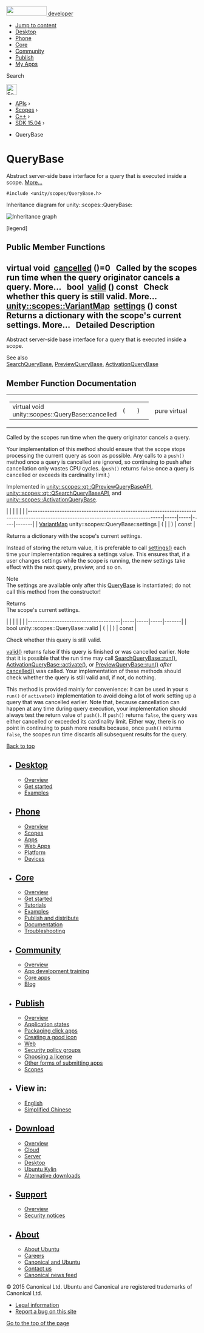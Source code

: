 <a href="https://developer.ubuntu.com/" class="logo-ubuntu"><img src="https://developer.ubuntu.com/assets/sites/ubuntu/latest/u/img/logos/logo-ubuntu-orange.svg" width="106" height="25" /> <span>developer</span></a>

-   [Jump to content](index.html#main-content)
-   [Desktop](https://developer.ubuntu.com/en/desktop/)
-   [Phone](https://developer.ubuntu.com/en/phone/)
-   [Core](https://developer.ubuntu.com/core)
-   [Community](https://developer.ubuntu.com/en/community/)
-   [Publish](https://developer.ubuntu.com/en/publish/)
-   [My Apps](https://myapps.developer.ubuntu.com/)

Search

<img src="https://developer.ubuntu.com/assets/sites/ubuntu/latest/u/img/search-white.svg" alt="Search" height="28" />

-   [APIs](../../../../index.html) ›
-   [Scopes](../../../index.html) ›
-   [C++](../../index.html) ›
-   [SDK 15.04](../index.html) ›

<!-- -->

-   QueryBase

QueryBase
=========

Abstract server-side base interface for a query that is executed inside a scope. [More...](index.html#details)

`#include <unity/scopes/QueryBase.h>`

Inheritance diagram for unity::scopes::QueryBase:

![Inheritance graph](https://developer.ubuntu.com/static/devportal_uploaded/98cd9603-6b61-413e-b912-e3db2669cb81-api/scopes/cpp/sdk-15.04/unity.scopes.QueryBase/classunity_1_1scopes_1_1_query_base__inherit__graph.png)

<span class="legend">\[legend\]</span>

<span id="pub-methods"></span> Public Member Functions
------------------------------------------------------

virtual void 
<a href="index.html#a596b19dbfd6efe96b834be75a9b64c68" class="el">cancelled</a> ()=0
 
Called by the scopes run time when the query originator cancels a query. More...
 
bool 
<a href="index.html#a095e61eabe2042eeea5c4df1a444d7d4" class="el">valid</a> () const
 
Check whether this query is still valid. More...
 
<a href="../unity.scopes/index.html#ad5d8ccfa11a327fca6f3e4cee11f4c10" class="el">unity::scopes::VariantMap</a> 
<a href="index.html#ab6a25ba587387a7f490b8b5a081e9ed6" class="el">settings</a> () const
 
Returns a dictionary with the scope's current settings. More...
 
<span id="details"></span>
Detailed Description
--------------------

Abstract server-side base interface for a query that is executed inside a scope.

See also  
<a href="../unity.scopes.SearchQueryBase/index.html" class="el" title="Abstract base class to represent a particular query. ">SearchQueryBase</a>, <a href="../unity.scopes.PreviewQueryBase/index.html" class="el" title="Abstract base class to represent a particular preview. ">PreviewQueryBase</a>, <a href="../unity.scopes.ActivationQueryBase/index.html" class="el" title="Base class for an activation request that is executed inside a scope. ">ActivationQueryBase</a>

Member Function Documentation
-----------------------------

<span id="a596b19dbfd6efe96b834be75a9b64c68" class="anchor"></span>
<table>
<colgroup>
<col width="50%" />
<col width="50%" />
</colgroup>
<tbody>
<tr class="odd">
<td><table>
<tbody>
<tr class="odd">
<td>virtual void unity::scopes::QueryBase::cancelled</td>
<td>(</td>
<td></td>
<td>)</td>
<td></td>
</tr>
</tbody>
</table></td>
<td><span class="mlabels"><span class="mlabel">pure virtual</span></span></td>
</tr>
</tbody>
</table>

Called by the scopes run time when the query originator cancels a query.

Your implementation of this method should ensure that the scope stops processing the current query as soon as possible. Any calls to a `push()` method once a query is cancelled are ignored, so continuing to push after cancellation only wastes CPU cycles. (`push()` returns `false` once a query is cancelled or exceeds its cardinality limit.)

Implemented in <a href="../unity.scopes.qt.QPreviewQueryBaseAPI/index.html#ac68c5e63e55f818a31a358c8f87ccdeb" class="el">unity::scopes::qt::QPreviewQueryBaseAPI</a>, <a href="../unity.scopes.qt.QSearchQueryBaseAPI/index.html#a81a9ed98e8b092e4cd48aed63bb49f1a" class="el">unity::scopes::qt::QSearchQueryBaseAPI</a>, and <a href="../unity.scopes.ActivationQueryBase/index.html#af9b8e83ac6716db51aba942aca9cc6be" class="el">unity::scopes::ActivationQueryBase</a>.

<span id="ab6a25ba587387a7f490b8b5a081e9ed6" class="anchor"></span>
|                                                                                                                                     |     |     |     |       |
|-------------------------------------------------------------------------------------------------------------------------------------|-----|-----|-----|-------|
| <a href="../unity.scopes/index.html#ad5d8ccfa11a327fca6f3e4cee11f4c10" class="el">VariantMap</a> unity::scopes::QueryBase::settings | (   |     | )   | const |

Returns a dictionary with the scope's current settings.

Instead of storing the return value, it is preferable to call <a href="index.html#ab6a25ba587387a7f490b8b5a081e9ed6" class="el" title="Returns a dictionary with the scope&#39;s current settings. ">settings()</a> each time your implementation requires a settings value. This ensures that, if a user changes settings while the scope is running, the new settings take effect with the next query, preview, and so on.

Note  
The settings are available only after this <a href="index.html" class="el" title="Abstract server-side base interface for a query that is executed inside a scope. ">QueryBase</a> is instantiated; do not call this method from the constructor!

<!-- -->

Returns  
The scope's current settings.

<span id="a095e61eabe2042eeea5c4df1a444d7d4" class="anchor"></span>
|                                      |     |     |     |       |
|--------------------------------------|-----|-----|-----|-------|
| bool unity::scopes::QueryBase::valid | (   |     | )   | const |

Check whether this query is still valid.

<a href="index.html#a095e61eabe2042eeea5c4df1a444d7d4" class="el" title="Check whether this query is still valid. ">valid()</a> returns false if this query is finished or was cancelled earlier. Note that it is possible that the run time may call <a href="../unity.scopes.SearchQueryBase/index.html#afc4f15b2266838d7da75b05ea37d504b" class="el" title="Called by scopes run time to start the query. ">SearchQueryBase::run()</a>, <a href="../unity.scopes.ActivationQueryBase/index.html#a61ed49d8bc56e677ff2eb1f30e6a6b6b" class="el" title="Return response to the activation request. ">ActivationQueryBase::activate()</a>, or <a href="../unity.scopes.PreviewQueryBase/index.html#a81b89daf29cd1ada55286f2a3a871347" class="el" title="Called by scopes run time to start the preview. ">PreviewQueryBase::run()</a> *after* <a href="index.html#a596b19dbfd6efe96b834be75a9b64c68" class="el" title="Called by the scopes run time when the query originator cancels a query. ">cancelled()</a> was called. Your implementation of these methods should check whether the query is still valid and, if not, do nothing.

This method is provided mainly for convenience: it can be used in your s `run()` or `activate()` implementation to avoid doing a lot of work setting up a query that was cancelled earlier. Note that, because cancellation can happen at any time during query execution, your implementation should always test the return value of `push()`. If `push()` returns `false`, the query was either cancelled or exceeded its cardinality limit. Either way, there is no point in continuing to push more results because, once `push()` returns `false`, the scopes run time discards all subsequent results for the query.

[Back to top](index.html#)

-   [Desktop](https://developer.ubuntu.com/en/desktop/)
    ---------------------------------------------------

    -   [Overview](https://developer.ubuntu.com/en/desktop/)
    -   [Get started](http://snapcraft.io/?utm_source=developer.ubuntu.com&utm_medium=devportal&utm_term=snaps%20snapcraft%20desktop&utm_content=menu&utm_campaign=duc_snappers)
    -   [Examples](https://github.com/ubuntu/snappy-playpen)

-   [Phone](https://developer.ubuntu.com/en/phone/)
    -----------------------------------------------

    -   [Overview](https://developer.ubuntu.com/en/phone/)
    -   [Scopes](https://developer.ubuntu.com/en/phone/scopes/)
    -   [Apps](https://developer.ubuntu.com/en/phone/apps/)
    -   [Web Apps](https://developer.ubuntu.com/en/phone/web/)
    -   [Platform](https://developer.ubuntu.com/en/phone/platform/)
    -   [Devices](https://developer.ubuntu.com/en/phone/devices/)

-   [Core](https://developer.ubuntu.com/core)
    -----------------------------------------

    -   [Overview](https://developer.ubuntu.com/core)
    -   [Get started](https://developer.ubuntu.com/core/get-started)
    -   [Tutorials](https://developer.ubuntu.com/core/tutorials)
    -   [Examples](https://developer.ubuntu.com/core/examples)
    -   [Publish and distribute](https://developer.ubuntu.com/core/publish-and-distribute)
    -   [Documentation](https://developer.ubuntu.com/core/documentation)
    -   [Troubleshooting](https://developer.ubuntu.com/core/troubleshooting)

-   [Community](https://developer.ubuntu.com/en/community/)
    -------------------------------------------------------

    -   [Overview](https://developer.ubuntu.com/en/community/)
    -   [App development training](https://developer.ubuntu.com/en/community/training/)
    -   [Core apps](https://developer.ubuntu.com/en/community/core-apps/)
    -   [Blog](https://developer.ubuntu.com/en/community/blog/)

-   [Publish](https://developer.ubuntu.com/en/publish/)
    ---------------------------------------------------

    -   [Overview](https://developer.ubuntu.com/en/publish/)
    -   [Application states](https://developer.ubuntu.com/en/publish/application-states/)
    -   [Packaging click apps](https://developer.ubuntu.com/en/publish/packaging-click-apps/)
    -   [Creating a good icon](https://developer.ubuntu.com/en/publish/creating-a-good-icon/)
    -   [Web](https://developer.ubuntu.com/en/publish/web/)
    -   [Security policy groups](https://developer.ubuntu.com/en/publish/security-policy-groups/)
    -   [Choosing a license](https://developer.ubuntu.com/en/publish/choosing-a-license/)
    -   [Other forms of submitting apps](https://developer.ubuntu.com/en/publish/other-forms-of-submitting-apps/)
    -   [Scopes](https://developer.ubuntu.com/en/publish/scopes/)

-   View in:
    --------

    -   [English](index.html "Change to language: English")
    -   [Simplified Chinese](index.html "Change to language: Simplified Chinese")

-   [Download](http://ubuntu.com/download/)
    ---------------------------------------

    -   [Overview](http://ubuntu.com/download)
    -   [Cloud](http://ubuntu.com/download/cloud)
    -   [Server](http://ubuntu.com/download/server)
    -   [Desktop](http://ubuntu.com/download/desktop)
    -   [Ubuntu Kylin](http://ubuntu.com/download/ubuntu-kylin)
    -   [Alternative downloads](http://ubuntu.com/download/alternative-downloads)

-   [Support](http://ubuntu.com/support/)
    -------------------------------------

    -   [Overview](http://ubuntu.com/support)
    -   [Security notices](http://www.ubuntu.com/usn/)

-   [About](http://ubuntu.com/about/)
    ---------------------------------

    -   [About Ubuntu](http://ubuntu.com/about/about-ubuntu)
    -   [Careers](http://www.canonical.com/careers)
    -   [Canonical and Ubuntu](http://ubuntu.com/about/canonical-and-ubuntu)
    -   [Contact us](http://ubuntu.com/about/contact-us)
    -   [Canonical news feed](http://insights.ubuntu.com/feed/)

© 2015 Canonical Ltd. Ubuntu and Canonical are registered trademarks of Canonical Ltd.

-   [Legal information](http://www.ubuntu.com/legal)
-   [Report a bug on this site](https://bugs.launchpad.net/developer-ubuntu-com/)

<span class="accessibility-aid">[Go to the top of the page](index.html#)</span>
